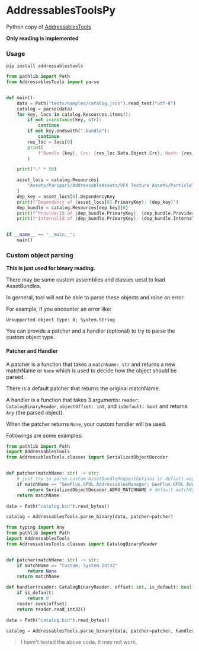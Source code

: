 # AddressablesToolsPy

Python copy of [AddressablesTools](https://github.com/nesrak1/AddressablesTools)

**Only reading is implemented**

### Usage

```shell
pip install addressablestools
```

```python
from pathlib import Path
from AddressablesTools import parse


def main():
    data = Path("tests/samples/catalog.json").read_text("utf-8")
    catalog = parse(data)
    for key, locs in catalog.Resources.items():
        if not isinstance(key, str):
            continue
        if not key.endswith(".bundle"):
            continue
        res_loc = locs[0]
        print(
            f"Bundle {key}, Crc: {res_loc.Data.Object.Crc}, Hash: {res_loc.Data.Object.Hash}"
        )

    print("-" * 50)

    asset_locs = catalog.Resources[
        "Assets/Paripari/AddressableAssets/VFX Texture Assets/ParticleTextures/sparkle.png"
    ]
    dep_key = asset_locs[0].DependencyKey
    print(f"Dependency of {asset_locs[0].PrimaryKey}: {dep_key}")
    dep_bundle = catalog.Resources[dep_key][0]
    print(f"ProviderId of {dep_bundle.PrimaryKey}: {dep_bundle.ProviderId}")
    print(f"InternalId of {dep_bundle.PrimaryKey}: {dep_bundle.InternalId}")


if __name__ == "__main__":
    main()
```

### Custom object parsing

**This is just used for binary reading.**

There may be some custom assemblies and classes uesd to load AssetBundles.

In gerneral, tool will not be able to parse these objects and raise an error.

For example, if you encounter an error like:

```
Unsupported object type: 0; System.String
```

You can provide a patcher and a handler (optional) to try to parse the custom object type.

#### Patcher and Handler

A patcher is a function that takes a `matchName: str` and returns a new matchName or `None` which is used to decide how the object should be parsed.

There is a default patcher that returns the original matchName.

A handler is a function that takes 3 arguments: `reader: CatalogBinaryReader`, `objectOffset: int`, and `isDefault: bool` and returns `Any` (the parsed object).

When the patcher returns `None`, your custom handler will be used.

Followings are some examples:

```python
from pathlib import Path
import AddressablesTools
from AddressablesTools.classes import SerializedObjectDecoder


def patcher(matchName: str) -> str:
    # just try to parse custom AssetBundleRequestOptions in default way
    if matchName == "GeePlus.GPUL.AddressablesManager; GeePlus.GPUL.AddressablesManager.ResourceProviders.EncryptedAssetBundleRequestOptions" # custom AssetBundleRequestOptions class
        return SerializedObjectDecoder.ABRO_MATCHNAME # default matchName for AssetBundleRequestOptions
    return matchName

data = Path("catalog.bin").read_bytes()

catalog = AddressablesTools.parse_binary(data, patcher=patcher)
```

```python
from typing import Any
from pathlib import Path
import AddressablesTools
from AddressablesTools.classes import CatalogBinaryReader


def patcher(matchName: str) -> str:
    if matchName == "Custom; System.Int32"
        return None
    return matchName

def handler(reader: CatalogBinaryReader, offset: int, is_default: bool) -> Any:
    if is_default:
        return 0
    reader.seek(offset)
    return reader.read_int32()

data = Path("catalog.bin").read_bytes()

catalog = AddressablesTools.parse_binary(data, patcher=patcher, handler=handler)
```

> I havn't tested the above code, it may not work.
